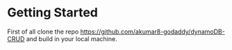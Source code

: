 # Getting Started
First of all clone the repo https://github.com/akumar8-godaddy/dynamoDB-CRUD and build in your local machine.


